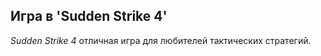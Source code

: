 <!--2023-11-30 22:51:09-->
## Игра в 'Sudden Strike 4'
*Sudden Strike 4* отличная игра для любителей тактических стратегий.